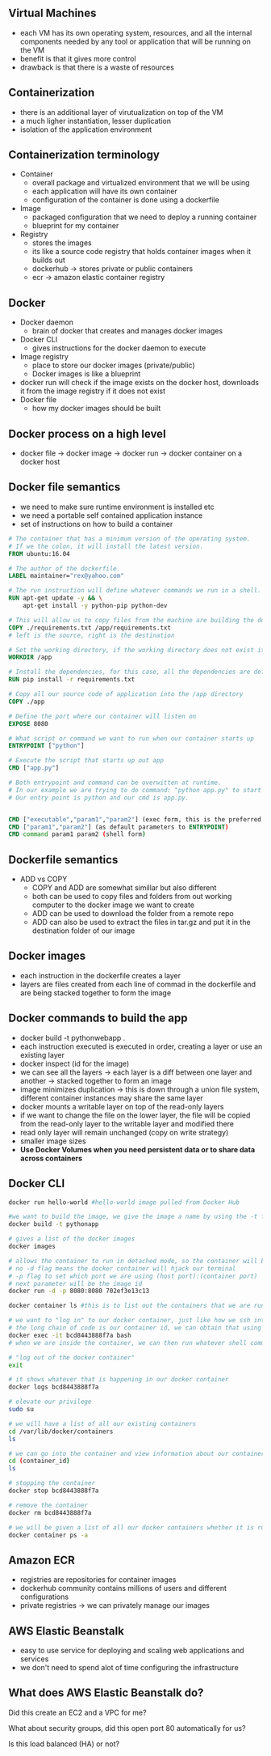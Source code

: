 ## Virtual Machines
- each VM has its own operating system, resources, and all the internal components needed by any tool or application that will be running on the VM
- benefit is that it gives more control
- drawback is that there is a waste of resources

## Containerization
- there is an additional layer of virutualization on top of the VM
- a much ligher instantiation, lesser duplication
- isolation of the application environment

## Containerization terminology
- Container
    - overall package and virtualized environment that we will be using
    - each application will have its own container
    - configuration of the container is done using a dockerfile
- Image
    - packaged configuration that we need to deploy a running container
    - blueprint for my container
- Registry
    - stores the images
    - its like a source code registry that holds container images when it builds out
    - dockerhub -> stores private or public containers
    - ecr -> amazon elastic container registry


## Docker
- Docker daemon
    - brain of docker that creates and manages docker images 
- Docker CLI
    - gives instructions for the docker daemon to execute
- Image registry
    - place to store our docker images (private/public)
    - Docker images is like a blueprint
- docker run will check if the image exists on the docker host, downloads it from the image registry if it does not exist
- Docker file
    - how my docker images should be built

## Docker process on a high level
- docker file -> docker image -> docker run -> docker container on a docker host

## Docker file semantics
- we need to make sure runtime environment is installed etc
- we need a portable self contained application instance
- set of instructions on how to build a container

```Dockerfile
# The container that has a minimum version of the operating system.
# If we the colon, it will install the latest version.
FROM ubuntu:16.04

# The author of the dockerfile.
LABEL maintainer="rex@yahoo.com"

# The run instruction will define whatever commands we run in a shell.
RUN apt-get update -y && \
    apt-get install -y python-pip python-dev

# This will allow us to copy files from the machine are building the dockerfile on to the image.
COPY ./requirements.txt /app/requirements.txt
# left is the source, right is the destination

# Set the working directory, if the working directory does not exist it will be created.
WORKDIR /app

# Install the dependencies, for this case, all the dependencies are defined in the requirements.txt
RUN pip install -r requirements.txt

# Copy all our source code of application into the /app directory
COPY ./app

# Define the port where our container will listen on
EXPOSE 8080

# What script or command we want to run when our container starts up
ENTRYPOINT ["python"]

# Execute the script that starts up out app
CMD ["app.py"]

# Both entrypoint and command can be overwitten at runtime.
# In our example we are trying to do command: "python app.py" to start the flask application.
# Our entry point is python and our cmd is app.py.


CMD ["executable","param1","param2"] (exec form, this is the preferred form)
CMD ["param1","param2"] (as default parameters to ENTRYPOINT)
CMD command param1 param2 (shell form)
```

## Dockerfile semantics
- ADD vs COPY
    - COPY and ADD are somewhat simillar but also different
    - both can be used to copy files and folders from out working computer to the docker image we want to create
    - ADD can be used to download the folder from a remote repo
    - ADD can also be used to extract the files in tar.gz and put it in the destination folder of our image

## Docker images
- each instruction in the dockerfile creates a layer
- layers are files created from each line of commad in the dockerfile and are being stacked together to form the image

## Docker commands to build the app
- docker build -t pythonwebapp .
- each instruction executed is executed in order, creating a layer or use an existing layer
- docker inspect (id for the image)
- we can see all the layers -> each layer is a diff between one layer and another -> stacked together to form an image
- image minimizes duplication -> this is down through a union file system, different container instances may share the same layer
- docker mounts a writable layer on top of the read-only layers
- if we want to change the file on the lower layer, the file will be copied from the read-only layer to the writable layer and modified there
- read only layer will remain unchanged (copy on write strategy)
- smaller image sizes
- **Use Docker Volumes when you need persistent data or to share data across containers**

## Docker CLI
```Bash
docker run hello-world #hello-world image pulled from Docker Hub

#we want to build the image, we give the image a name by using the -t flag, give it a path to find the dockerfile
docker build -t pythonapp

# gives a list of the docker images
docker images

# allows the container to run in detached mode, so the container will be running in the background
# no -d flag means the docker container will hjack our terminal
# -p flag to set which port we are using (host port):(container port)
# next parameter will be the image id
docker run -d -p 8080:8080 702ef3e13c13

docker container ls #this is to list out the containers that we are running

# we want to "log in" to our docker container, just like how we ssh into our vm
# the long chain of code is our container id, we can obtain that using th previous command
docker exec -it bcd8443888f7a bash
# when we are inside the container, we can then run whatever shell commands we like

# "log out of the docker container"
exit

# it shows whatever that is happening in our docker container 
docker logs bcd8443888f7a

# elevate our privilege
sudo su

# we will have a list of all our existing containers
cd /var/lib/docker/containers
ls 

# we can go into the container and view information about our container
cd (container_id)
ls 

# stopping the container
docker stop bcd8443888f7a

# remove the container
docker rm bcd8443888f7a

# we will be given a list of all our docker containers whether it is running or stopped
docker container ps -a
```

## Amazon ECR
- registries are repositories for container images
- dockerhub community contains millions of users and different configurations
- private registries -> we can privately manage our images

## AWS Elastic Beanstalk
- easy to use service for deploying and scaling web applications and services
- we don't need to spend alot of time configuring the infrastructure



## What does AWS Elastic Beanstalk do?
Did this create an EC2 and a VPC for me?

What about security groups, did this open port 80 automatically for us?

Is this load balanced (HA) or not?